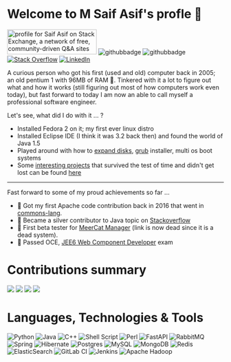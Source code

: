 # Welcome to M Saif Asif's profle :wave:

<a href="https://stackexchange.com/users/2436173"><img src="https://stackexchange.com/users/flair/2436173.png" width="208" height="58" alt="profile for Saif Asif on Stack Exchange, a network of free, community-driven Q&amp;A sites" title="profile for Saif Asif on Stack Exchange, a network of free, community-driven Q&amp;A sites"></a>
![githubbadge](https://img.shields.io/github/followers/msaifasif?style=social)
![githubbadge](https://img.shields.io/github/stars/msaifasif?style=social)
[![Stack Overflow](https://img.shields.io/badge/-Stackoverflow-FE7A16?style=for-the-badge&logo=stack-overflow&logoColor=white)](https://stackoverflow.com/users/2126023/saif-asif)
[![LinkedIn](https://img.shields.io/badge/linkedin-%230077B5.svg?style=for-the-badge&logo=linkedin&logoColor=white)](https://www.linkedin.com/in/saif-asif-67333559/)

A curious person who got his first (used and old) computer back in 2005; an old pentium 1 with 96MB of RAM 🚀. Tinkered with it a lot to figure out what and how it works (still figuring out most of how computers work even today), but fast forward to today I am now an able to call myself a professional software engineer. 
 
Let's see, what did I do with it ... ?

- Installed Fedora 2 on it; my first ever linux distro
- Installed Eclipse IDE (I think it was 3.2 back then) and found the world of Java 1.5
- Played around with how to [expand disks](https://learn.microsoft.com/en-us/windows/win32/fileio/basic-and-dynamic-disks#dynamic-disks), [grub](https://www.gnu.org/software/grub/) installer, multi os boot systems
- Some [interesting projects](https://github.com/MSaifAsif/humble-beginnings) that survived the test of time and didn't get lost can be found [here](https://github.com/MSaifAsif/humble-beginnings)

-----

Fast forward to some of my proud achievements so far ...
- 🥇 Got my first Apache code contribution back in 2016 that went in [commons-lang](https://github.com/apache/commons-lang/blob/master/src/changes/changes.xml#L685).
- 🥈 Became a silver contributor to Java topic on [Stackoverflow](https://stackoverflow.com/users/2126023/saif-asif)
- 🧪 First beta tester for [MeerCat Manager](http://www.meercatmanager.com/) (link is now dead since it is a dead system).
- 🥇 Passed OCE, [JEE6 Web Component Developer](https://coderanch.com/t/616563/certification/Passed-OCE-JEE-Web-Component) exam


# Contributions summary
![](http://github-profile-summary-cards.vercel.app/api/cards/profile-details?username=MSaifAsif&theme=bear) 
![](http://github-profile-summary-cards.vercel.app/api/cards/stats?username=MSaifAsif&theme=bear) 
![](http://github-profile-summary-cards.vercel.app/api/cards/repos-per-language?username=MSaifAsif&theme=bear) 
![](http://github-profile-summary-cards.vercel.app/api/cards/most-commit-language?username=MSaifAsif&theme=bear) 


# Languages, Technologies & Tools
![Python](https://img.shields.io/badge/python-3670A0?style=for-the-badge&logo=python&logoColor=ffdd54)
![Java](https://img.shields.io/badge/java-%23ED8B00.svg?style=for-the-badge&logo=openjdk&logoColor=white)
![C++](https://img.shields.io/badge/c++-%2300599C.svg?style=for-the-badge&logo=c%2B%2B&logoColor=white)
![Shell Script](https://img.shields.io/badge/shell_script-%23121011.svg?style=for-the-badge&logo=gnu-bash&logoColor=white)
![Perl](https://img.shields.io/badge/perl-%2339457E.svg?style=for-the-badge&logo=perl&logoColor=white)
![FastAPI](https://img.shields.io/badge/FastAPI-005571?style=for-the-badge&logo=fastapi)
![RabbitMQ](https://img.shields.io/badge/Rabbitmq-FF6600?style=for-the-badge&logo=rabbitmq&logoColor=white)
![Spring](https://img.shields.io/badge/spring-%236DB33F.svg?style=for-the-badge&logo=spring&logoColor=white)
![Hibernate](https://img.shields.io/badge/Hibernate-59666C?style=for-the-badge&logo=Hibernate&logoColor=white)
![Postgres](https://img.shields.io/badge/postgres-%23316192.svg?style=for-the-badge&logo=postgresql&logoColor=white)
![MySQL](https://img.shields.io/badge/mysql-4479A1.svg?style=for-the-badge&logo=mysql&logoColor=white)
![MongoDB](https://img.shields.io/badge/MongoDB-%234ea94b.svg?style=for-the-badge&logo=mongodb&logoColor=white)
![Redis](https://img.shields.io/badge/redis-%23DD0031.svg?style=for-the-badge&logo=redis&logoColor=white)
![ElasticSearch](https://img.shields.io/badge/-ElasticSearch-005571?style=for-the-badge&logo=elasticsearch)
![GitLab CI](https://img.shields.io/badge/gitlab%20ci-%23181717.svg?style=for-the-badge&logo=gitlab&logoColor=white)
![Jenkins](https://img.shields.io/badge/jenkins-%232C5263.svg?style=for-the-badge&logo=jenkins&logoColor=white)
![Apache Hadoop](https://img.shields.io/badge/Apache%20Hadoop-66CCFF?style=for-the-badge&logo=apachehadoop&logoColor=black)
